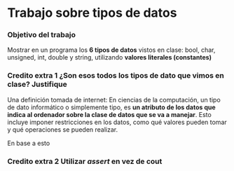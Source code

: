 # Trabajo sobre tipos de datos

### Objetivo del trabajo

Mostrar en un programa los **6 tipos de datos** vistos en clase: bool, char, unsigned, int, double y string, utilizando **valores literales (constantes)**

### **Credito extra 1** ¿Son esos todos los tipos de dato que vimos en clase? Justifique

  Una definición tomada de internet: En ciencias de la computación, un tipo de dato informático o simplemente tipo, es **un atributo de los datos que indica al ordenador sobre la clase de datos que se va a manejar**. Esto incluye imponer restricciones en los datos, como qué valores pueden tomar y qué operaciones se pueden realizar.

En base a esto

### **Credito extra 2** Utilizar *assert* en vez de cout
